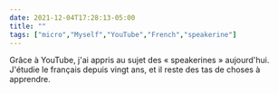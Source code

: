 ```yaml
---
date: 2021-12-04T17:28:13-05:00
title: ""
tags: ["micro","Myself","YouTube","French","speakerine"]
---
```

Grâce à YouTube, j'ai appris au sujet des « speakerines » aujourd'hui. J'étudie le français depuis vingt ans, et il reste des tas de choses à apprendre.
